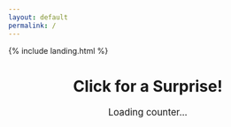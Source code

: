 ```yaml
---
layout: default
permalink: /
---
```


<link rel="shortcut icon" type="image/x-icon" href="{{ "/image/favicon.ico" | prepend: site.baseurl }}">
{% include landing.html %}

<style>
  .page-title {
    text-align: center;
    cursor: pointer;
  }

  /* Styling for the counter display */
  #counterDisplay {
    text-align: center;
    font-size: 1.2em;
    margin-top: 20px;
  }

  .overlay {
    position: fixed;
    top: 0;
    left: 0;
    width: 100%;
    height: 100%;
    background: black;
    opacity: 0;
    pointer-events: none;
    transition: opacity 1s;
    z-index: 10;
  }

  .overlay.active {
    opacity: 1;
    pointer-events: auto;
  }

  #videoContainer {
    display: none;
    position: fixed;
    top: 50%;
    left: 50%;
    transform: translate(-50%, -50%);
    z-index: 20;
  }

  #videoContainer video {
    width: 100%;
    height: auto;
    pointer-events: none;
  }
</style>

<h1 class="page-title">Click for a Surprise!</h1>

<!-- Visitor counter display -->
<div id="counterDisplay">Loading counter...</div>

<div class="overlay"></div>

<div id="videoContainer">
  <div class="video-overlay" style="position: absolute; top: 0; left: 0; width: 150%; height: 150%; z-index: 30;"></div>
  <video id="surpriseVideo" src="/sounds/Edit.mp4"></video>
</div>

<script>
  // Surprise video functionality
  document.querySelector('.page-title').addEventListener('click', function() {
    var overlay = document.querySelector('.overlay');
    var videoContainer = document.getElementById("videoContainer");
    var video = document.getElementById("surpriseVideo");

    overlay.classList.add('active');

    setTimeout(function() {
      videoContainer.style.display = "block";
      video.play();
    }, 1000);

    video.addEventListener('ended', function() {
      location.reload();
    });
  });

  // When the DOM is fully loaded, fetch and display the visitor counter
  document.addEventListener("DOMContentLoaded", function() {
    // Hide attribution element if it exists
    var attribution = document.getElementById("attribution");
    if (attribution) {
      attribution.style.display = "none";
    }

    // Fetch the visitor count from the API (GET endpoint does not increment the counter)
    fetch("https://api.cptmilk.xyz/visit?api_key=a901ce7b68a32bdab54c26c2ea8a45f9d5aa48fe")
      .then(response => response.json())
      .then(data => {
          document.getElementById("counterDisplay").textContent = "Visitor Count: " + data.visitor_count;
      })
      .catch(error => {
          console.error("Error fetching visitor count:", error);
          document.getElementById("counterDisplay").textContent = "Error loading counter.";
      });

    // Disable right-click context menu
    document.addEventListener('contextmenu', function(e) {
      e.preventDefault();
    });
  });
</script>
